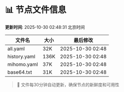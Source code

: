 # 📊 节点文件信息

**更新时间**: 2025-10-30 02:48:31 北京时间

| 文件名 | 大小 | 最后修改 |
|--------|------|----------|
| all.yaml | 32K | 2025-10-30 02:48 |
| history.yaml | 136K | 2025-10-30 02:48 |
| mihomo.yaml | 37K | 2025-10-30 02:48 |
| base64.txt | 31K | 2025-10-30 02:48 |

> 🔄 文件每30分钟自动更新，确保节点的新鲜度和可用性
